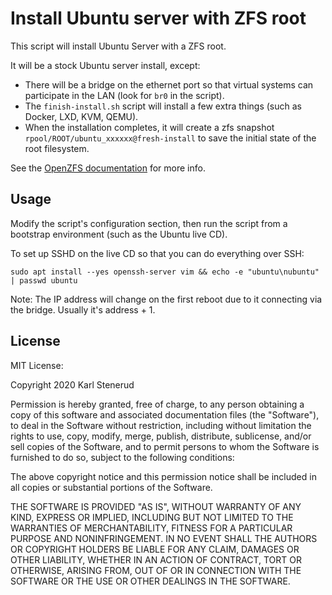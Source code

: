 Install Ubuntu server with ZFS root
===================================

This script will install Ubuntu Server with a ZFS root.

It will be a stock Ubuntu server install, except:

* There will be a bridge on the ethernet port so that virtual systems can participate in the LAN (look for `br0` in the script).
* The `finish-install.sh` script will install a few extra things (such as Docker, LXD, KVM, QEMU).
* When the installation completes, it will create a zfs snapshot `rpool/ROOT/ubuntu_xxxxxx@fresh-install` to save the initial state of the root filesystem.

See the [OpenZFS documentation](https://github.com/openzfs/openzfs-docs/blob/master/docs/Getting%20Started/Ubuntu/Ubuntu%2020.04%20Root%20on%20ZFS.rst) for more info.


Usage
-----

Modify the script's configuration section, then run the script from a bootstrap environment (such as the Ubuntu live CD).

To set up SSHD on the live CD so that you can do everything over SSH:

```
sudo apt install --yes openssh-server vim && echo -e "ubuntu\nubuntu" | passwd ubuntu
```

Note: The IP address will change on the first reboot due to it connecting via the bridge. Usually it's address + 1.


License
-------

MIT License:

Copyright 2020 Karl Stenerud

Permission is hereby granted, free of charge, to any person obtaining a copy of
this software and associated documentation files (the "Software"), to deal in
the Software without restriction, including without limitation the rights to
use, copy, modify, merge, publish, distribute, sublicense, and/or sell copies of
the Software, and to permit persons to whom the Software is furnished to do so,
subject to the following conditions:

The above copyright notice and this permission notice shall be included in all
copies or substantial portions of the Software.

THE SOFTWARE IS PROVIDED "AS IS", WITHOUT WARRANTY OF ANY KIND, EXPRESS OR
IMPLIED, INCLUDING BUT NOT LIMITED TO THE WARRANTIES OF MERCHANTABILITY, FITNESS
FOR A PARTICULAR PURPOSE AND NONINFRINGEMENT. IN NO EVENT SHALL THE AUTHORS OR
COPYRIGHT HOLDERS BE LIABLE FOR ANY CLAIM, DAMAGES OR OTHER LIABILITY, WHETHER
IN AN ACTION OF CONTRACT, TORT OR OTHERWISE, ARISING FROM, OUT OF OR IN
CONNECTION WITH THE SOFTWARE OR THE USE OR OTHER DEALINGS IN THE SOFTWARE.
